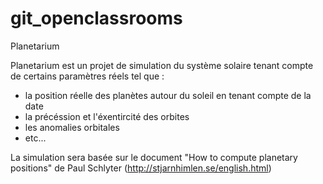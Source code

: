 # git_openclassrooms

Planetarium

Planetarium est un projet de simulation du système solaire tenant compte de certains paramètres réels tel que :

- la position réelle des planètes autour du soleil en tenant compte de la date
- la précéssion et l'éxentircité des orbites
- les anomalies orbitales
- etc...

La simulation sera basée sur le document "How to compute planetary positions" de Paul Schlyter (http://stjarnhimlen.se/english.html)


